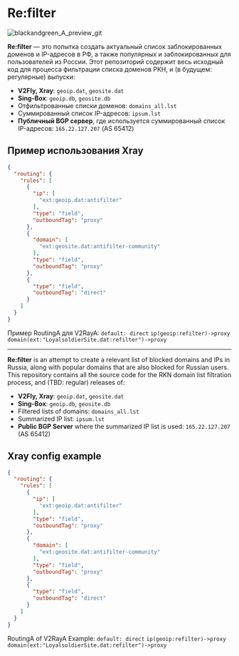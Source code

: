 # Re:filter

![blackandgreen_A_preview_git](https://github.com/user-attachments/assets/8edb734f-7ddf-4dc8-a08f-9c94b707109f)

**Re:filter** — это попытка создать актуальный список заблокированных доменов и IP-адресов в РФ, а также популярных и заблокированных для пользователей из России. Этот репозиторий содержит весь исходный код для процесса фильтрации списка доменов РКН, и (в будущем: регулярные) выпуски:

- **V2Fly, Xray**: `geoip.dat`, `geosite.dat`
- **Sing-Box**: `geoip.db`, `geosite.db`
- Отфильтрованные списки доменов: `domains_all.lst`
- Суммированный список IP-адресов: `ipsum.lst`
- **Публичный BGP сервер**, где используется суммированный список IP-адресов: `165.22.127.207` (AS 65412)

## Пример использования Xray

```json
{
  "routing": {
    "rules": [
      {
        "ip": [
          "ext:geoip.dat:antifilter"
        ],
        "type": "field",
        "outboundTag": "proxy"
      },
      {
        "domain": [
          "ext:geosite.dat:antifilter-community"
        ],
        "type": "field",
        "outboundTag": "proxy"
      },
      {
        "type": "field",
        "outboundTag": "direct"
      }
    ]
  }
}

```
Пример RoutingA для V2RayA:
`default: direct` 
`ip(geoip:refilter)->proxy` 
`domain(ext:"LoyalsoldierSite.dat:refilter")->proxy` 


---

**Re:filter** is an attempt to create a relevant list of blocked domains and IPs in Russia, along with popular domains that are also blocked for Russian users. This repository contains all the source code for the RKN domain list filtration process, and (TBD: regular) releases of:

- **V2Fly, Xray**: `geoip.dat`, `geosite.dat`
- **Sing-Box**: `geoip.db`, `geosite.db`
- Filtered lists of domains: `domains_all.lst`
- Summarized IP list: `ipsum.lst`
- **Public BGP Server** where the summarized IP list is used: `165.22.127.207` (AS 65412)

## Xray config example

```json
{
  "routing": {
    "rules": [
      {
        "ip": [
          "ext:geoip.dat:antifilter"
        ],
        "type": "field",
        "outboundTag": "proxy"
      },
      {
        "domain": [
          "ext:geosite.dat:antifilter-community"
        ],
        "type": "field",
        "outboundTag": "proxy"
      },
      {
        "type": "field",
        "outboundTag": "direct"
      }
    ]
  }
}
```
RoutingA of V2RayA Example:
`default: direct` 
`ip(geoip:refilter)->proxy` 
`domain(ext:"LoyalsoldierSite.dat:refilter")->proxy` 




